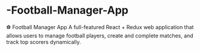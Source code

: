 # -Football-Manager-App
⚽ Football Manager App A full-featured React + Redux web application that allows users to manage football players, create and complete matches, and track top scorers dynamically.
